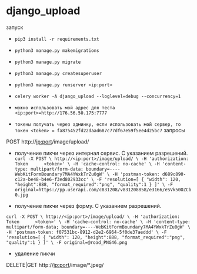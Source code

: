 # django_upload

запуск

* `pip3 install -r requirements.txt`
* `python3 manage.py makemigrations`
* `python3 manage.py migrate`
* `python3 manage.py createsuperuser`
* `python3 manage.py runserver <ip:port>`
* `celery worker -A django_upload --loglevel=debug --concurrency=1`

* `можно использовать мой адрес для теста <ip:port>=http://176.56.50.175:7777`
* `токены получать через админку, если использовать мой сервер, то токен <token> = fa875452fd22daad687c77df67e59f5ee4d25bc7`
запросы 

POST http://<ip:port>/image/upload/

* получение пикчи через интернал сервис. С указанием разрешений.
`
curl -X POST \
  http://<ip:port>/image/upload/ \
  -H 'authorization: Token 		<token>' \
  -H 'cache-control: no-cache' \
  -H 'content-type: multipart/form-data; boundary=----WebKitFormBoundary7MA4YWxkTrZu0gW' \
  -H 'postman-token: d689c890-c12a-be48-b4e6-f3ed802933cc' \
  -F 'resolution=[
  {
    "width": 120,
    "height":888,
    "format_required":"png",
    "quality":1 }
]' \
  -F original=https://pp.userapi.com/c831208/v831208858/e3166/eSVk50OZCb0.jpg
`

* получение пикчи через форму. С указанием разрешений.

`
curl -X POST \
  http://<ip:port>/image/upload/ \
  -H 'authorization: Token 		<token>' \
  -H 'cache-control: no-cache' \
  -H 'content-type: multipart/form-data; boundary=----WebKitFormBoundary7MA4YWxkTrZu0gW' \
  -H 'postman-token: f07531bc-8912-d2e2-6964-5f0de37aeddd' \
  -F 'resolution=[
  {
    "width": 120,
    "height":888,
    "format_required":"png",
    "quality":1 }
]' \
  -F original=@road_PNG46.png
`

* удаление пикчи

DELETE|GET http://<ip:port>/image/*.jpeg/


